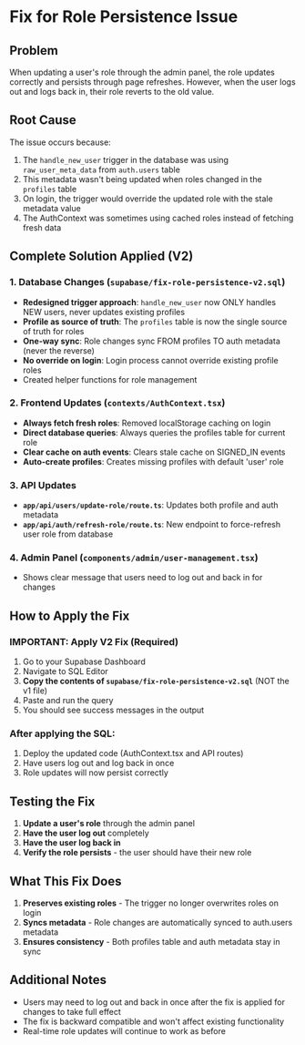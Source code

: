 # Fix for Role Persistence Issue

## Problem
When updating a user's role through the admin panel, the role updates correctly and persists through page refreshes. However, when the user logs out and logs back in, their role reverts to the old value.

## Root Cause
The issue occurs because:
1. The `handle_new_user` trigger in the database was using `raw_user_meta_data` from `auth.users` table
2. This metadata wasn't being updated when roles changed in the `profiles` table
3. On login, the trigger would override the updated role with the stale metadata value
4. The AuthContext was sometimes using cached roles instead of fetching fresh data

## Complete Solution Applied (V2)

### 1. Database Changes (`supabase/fix-role-persistence-v2.sql`)
- **Redesigned trigger approach**: `handle_new_user` now ONLY handles NEW users, never updates existing profiles
- **Profile as source of truth**: The `profiles` table is now the single source of truth for roles
- **One-way sync**: Role changes sync FROM profiles TO auth metadata (never the reverse)
- **No override on login**: Login process cannot override existing profile roles
- Created helper functions for role management

### 2. Frontend Updates (`contexts/AuthContext.tsx`)
- **Always fetch fresh roles**: Removed localStorage caching on login
- **Direct database queries**: Always queries the profiles table for current role
- **Clear cache on auth events**: Clears stale cache on SIGNED_IN events
- **Auto-create profiles**: Creates missing profiles with default 'user' role

### 3. API Updates 
- **`app/api/users/update-role/route.ts`**: Updates both profile and auth metadata
- **`app/api/auth/refresh-role/route.ts`**: New endpoint to force-refresh user role from database

### 4. Admin Panel (`components/admin/user-management.tsx`)
- Shows clear message that users need to log out and back in for changes

## How to Apply the Fix

### IMPORTANT: Apply V2 Fix (Required)
1. Go to your Supabase Dashboard
2. Navigate to SQL Editor
3. **Copy the contents of `supabase/fix-role-persistence-v2.sql`** (NOT the v1 file)
4. Paste and run the query
5. You should see success messages in the output

### After applying the SQL:
1. Deploy the updated code (AuthContext.tsx and API routes)
2. Have users log out and log back in once
3. Role updates will now persist correctly

## Testing the Fix

1. **Update a user's role** through the admin panel
2. **Have the user log out** completely
3. **Have the user log back in**
4. **Verify the role persists** - the user should have their new role

## What This Fix Does

1. **Preserves existing roles** - The trigger no longer overwrites roles on login
2. **Syncs metadata** - Role changes are automatically synced to auth.users metadata
3. **Ensures consistency** - Both profiles table and auth metadata stay in sync

## Additional Notes

- Users may need to log out and back in once after the fix is applied for changes to take full effect
- The fix is backward compatible and won't affect existing functionality
- Real-time role updates will continue to work as before